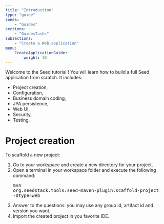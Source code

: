 ```yaml
---
title: "Introduction"
type: "guide"
zones:
    - "Guides"
sections:
    - "GuidesTasks"
subsections:
    - "Create a Web application"
menu:
    CreateApplicationGuide:
        weight: 10
---
```


Welcome to the Seed tutorial ! You will learn how to build a full Seed application from scratch. It includes:

* Project creation,
* Configuration,
* Business domain coding,
* JPA persistence,
* Web UI,
* Security,
* Testing.

# Project creation

To scaffold a new project:

1. Go to your workspace and create a new directory for your project.
2. Open a terminal in your workspace folder and execute the following command:
  <br/> <pre>mvn org.seedstack.tools:seed-maven-plugin:scaffold-project -Dtype=web</pre>
3. Answer to the questions: you may use any group id, artifact id and version you want.
4. Import the created project in you favorite IDE.